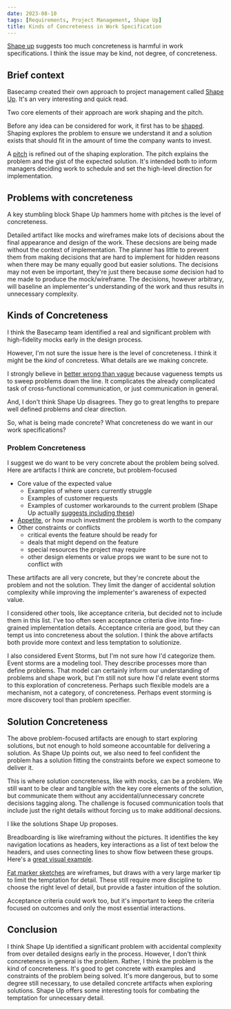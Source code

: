 ```yaml
---
date: 2023-08-10
tags: [Requirements, Project Management, Shape Up]
title: Kinds of Concreteness in Work Specification
---
```


[Shape up](https://basecamp.com/shapeup) suggests too much concreteness is harmful in work specifications. I think the issue may be kind, not degree, of concreteness.
<!--more-->

## Brief context

Basecamp created their own approach to project management called [Shape Up](https://basecamp.com/shapeup/). It's an very interesting and quick read.

Two core elements of their approach are work shaping and the pitch.

Before any idea can be considered for work, it first has to be [shaped](https://basecamp.com/shapeup/1.1-chapter-02). Shaping explores the problem to ensure we understand it and a solution exists that should fit in the amount of time the company wants to invest. 

A [pitch](https://basecamp.com/shapeup/1.5-chapter-06) is refined out of the shaping exploration. The pitch explains the problem and the gist of the expected solution. It's intended both to inform managers deciding work to schedule and set the high-level direction for implementation.

## Problems with concreteness

A key stumbling block Shape Up hammers home with pitches is the level of concreteness. 

Detailed artifact like mocks and wireframes make lots of decisions about the final appearance and design of the work. These decsions are being made without the context of implementation. The planner has little to prevent them from making decisions that are hard to implement for hidden reasons when there may be many equally good but easier solutions. The decisions may not even be important, they're just there because *some* decision had to me made to produce the mock/wireframe. The decisions, however arbitrary, will baseline an implementer's understanding of the work and thus results in unnecessary complexity.

 
## Kinds of Concreteness

I think the Basecamp team identified a real and significant problem with high-fidelity mocks early in the design process.

However, I'm not sure the issue here is the level of concreteness. I think it might be the *kind* of concretess. What details are we making concrete. 

I strongly believe in [better wrong than vague](https://spencerfarley.com/2022/06/16/1-software-as-clarity/#better-wrong-than-vague) because vagueness tempts us to sweep problems down the line. It complicates the already complicated task of cross-functional communication, or just communication in general.

And, I don't think Shape Up disagrees. They go to great lengths to prepare well defined problems and clear direction.

So, what is being made concrete? What concreteness do we want in our work specifications?

### Problem Concreteness

I suggest we do want to be very concrete about the problem being solved. Here are artifacts I think are concrete, but problem-focused
- Core value of the expected value
  - Examples of where users currently struggle 
  - Examples of customer requests
  - Examples of customer workarounds to the current problem (Shape Up actually [suggests including these](https://basecamp.com/shapeup/1.5-chapter-06#examples))
- [Appetite](https://basecamp.com/shapeup/1.2-chapter-03#setting-the-appetite), or how much investment the problem is worth to the company
- Other constraints or conflicts
  - critical events the feature should be ready for
  - deals that might depend on the feature
  - special resources the project may require
  - other design elements or value props we want to be sure not to conflict with

These artifacts are all very concrete, but they're concrete about the problem and not the solution. They limit the danger of accidental solution complexity while improving the implementer's awareness of expected value.

I considered other tools, like acceptance criteria, but decided not to include them in this list.
I've too often seen acceptance criteria dive into fine-grained implementation details. Acceptance criteria are good, but they can tempt us into concreteness about the solution. I think the above artifacts both provide more context and less temptation to solutionize.

I also considered Event Storms, but I'm not sure how I'd categorize them. Event storms are a modeling tool. They describe processes more than define problems. That model can certainly inform our understanding of problems and shape work, but I'm still not sure how I'd relate event storms to this exploration of concreteness. Perhaps such flexible models are a mechanism, not a category, of concreteness. Perhaps event storming is more discovery tool than problem specifier.

## Solution Concreteness

The above problem-focused artifacts are enough to start exploring solutions, but not enough to hold someone accountable for delivering a solution. As Shape Up points out, we also need to feel confident the problem has a solution fitting the constraints before we expect someone to deliver it.

This is where solution concreteness, like with mocks, can be a problem.
We still want to be clear and tangible with the key core elements of the solution, but communicate them without any accidental/unnecessary concrete decisions tagging along. The challenge is focused communication tools that include just the right details without forcing us to make additional decsions.

I like the solutions Shape Up proposes.

Breadboarding is like wireframing without the pictures. It identifies the key navigation locations as headers, key interactions as a list of text below the headers, and uses connecting lines to show flow between these groups. Here's a [great visual example](https://basecamp.com/shapeup/1.3-chapter-04#breadboarding).

[Fat marker sketches](https://basecamp.com/shapeup/1.3-chapter-04#fat-marker-sketches) are wireframes, but draws with a very large marker tip to limit the temptation for detail.
These still require more discipline to choose the right level of detail, but provide a faster intuition of the solution.

Acceptance criteria could work too, but it's important to keep the criteria focused on outcomes and only the most essential interactions.

## Conclusion

I think Shape Up identified a significant problem with accidental complexity from over detailed designs early in the process. 
However, I don't think concreteness in general is the problem. Rather, I think the problem is the kind of concreteness. It's good to get concrete with examples and constraints of the problem being solved. It's more dangerous, but to some degree still necessary, to use detailed concrete artifacts when exploring solutions. Shape Up offers some interesting tools for combating the temptation for unnecessary detail. 

